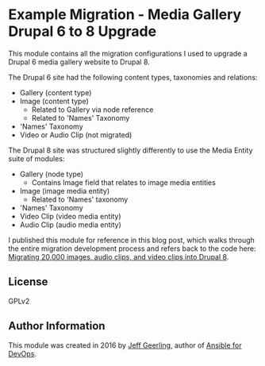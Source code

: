 # Example Migration - Media Gallery Drupal 6 to 8 Upgrade

This module contains all the migration configurations I used to upgrade a Drupal 6 media gallery website to Drupal 8.

The Drupal 6 site had the following content types, taxonomies and relations:

  - Gallery (content type)
  - Image (content type)
    - Related to Gallery via node reference
    - Related to 'Names' Taxonomy
  - 'Names' Taxonomy
  - Video or Audio Clip (not migrated)

The Drupal 8 site was structured slightly differently to use the Media Entity suite of modules:

  - Gallery (node type)
    - Contains Image field that relates to image media entities
  - Image (image media entity)
    - Related to 'Names' taxonomy
  - 'Names' Taxonomy
  - Video Clip (video media entity)
  - Audio Clip (audio media entity)

I published this module for reference in this blog post, which walks through the entire migration development process and refers back to the code here: [Migrating 20,000 images, audio clips, and video clips into Drupal 8](http://www.jeffgeerling.com/blog/2016/migrating-20000-images-audio-clips-and-video-clips-drupal-8).

## License

GPLv2

## Author Information

This module was created in 2016 by [Jeff Geerling](http://www.jeffgeerling.com/), author of [Ansible for DevOps](https://www.ansiblefordevops.com/).
